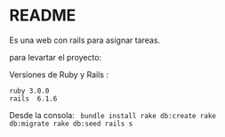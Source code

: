 # README

Es una web con rails para asignar tareas.

para levartar el proyecto: 

Versiones de Ruby y Rails :
```
ruby 3.0.0
rails  6.1.6 
```
Desde la consola: 
<code>
bundle install
rake db:create
rake db:migrate
rake db:seed 
rails s 
</code>

